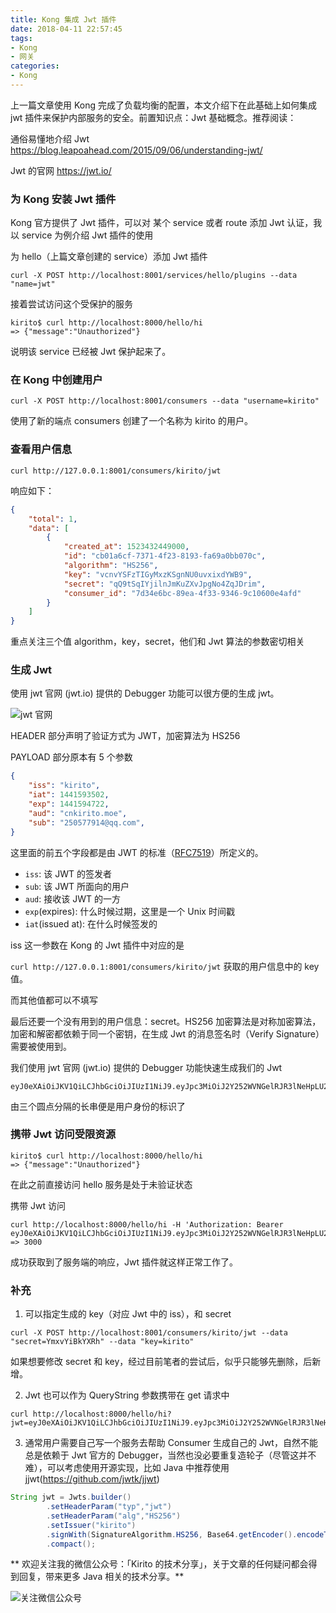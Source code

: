 ```yaml
---
title: Kong 集成 Jwt 插件
date: 2018-04-11 22:57:45
tags:
- Kong
- 网关
categories:
- Kong
---
```


上一篇文章使用 Kong 完成了负载均衡的配置，本文介绍下在此基础上如何集成 jwt 插件来保护内部服务的安全。前置知识点：Jwt 基础概念。推荐阅读：
<!-- more -->
通俗易懂地介绍 Jwt https://blog.leapoahead.com/2015/09/06/understanding-jwt/

Jwt 的官网 https://jwt.io/

### 为 Kong 安装 Jwt 插件

Kong 官方提供了 Jwt 插件，可以对 某个 service 或者 route 添加 Jwt 认证，我以 service 为例介绍 Jwt 插件的使用

为 hello（上篇文章创建的 service）添加 Jwt 插件

```shell
curl -X POST http://localhost:8001/services/hello/plugins --data "name=jwt"
```

接着尝试访问这个受保护的服务

```shell
kirito$ curl http://localhost:8000/hello/hi
=> {"message":"Unauthorized"}
```

说明该 service 已经被 Jwt 保护起来了。

### 在 Kong 中创建用户

```shell
curl -X POST http://localhost:8001/consumers --data "username=kirito"
```

使用了新的端点 consumers 创建了一个名称为 kirito 的用户。

### 查看用户信息

```shell
curl http://127.0.0.1:8001/consumers/kirito/jwt
```

响应如下：

```json
{
    "total": 1,
    "data": [
        {
            "created_at": 1523432449000,
            "id": "cb01a6cf-7371-4f23-8193-fa69a0bb070c",
            "algorithm": "HS256",
            "key": "vcnvYSFzTIGyMxzKSgnNU0uvxixdYWB9",
            "secret": "qQ9tSqIYjilnJmKuZXvJpgNo4ZqJDrim",
            "consumer_id": "7d34e6bc-89ea-4f33-9346-9c10600e4afd"
        }
    ]
}
```

重点关注三个值 algorithm，key，secret，他们和 Jwt 算法的参数密切相关

### 生成 Jwt 

使用 jwt 官网 (jwt.io) 提供的 Debugger 功能可以很方便的生成 jwt。

![jwt 官网](http://kirito.iocoder.cn/9ADA76C8-6704-4C6A-A7D5-E6EF91D5225D.png)

HEADER 部分声明了验证方式为 JWT，加密算法为 HS256

PAYLOAD 部分原本有 5 个参数

```json
{
    "iss": "kirito",
    "iat": 1441593502,
    "exp": 1441594722,
    "aud": "cnkirito.moe",
    "sub": "250577914@qq.com",
}
```

这里面的前五个字段都是由 JWT 的标准（[RFC7519](https://tools.ietf.org/html/rfc7519)）所定义的。

- `iss`: 该 JWT 的签发者
- `sub`: 该 JWT 所面向的用户
- `aud`: 接收该 JWT 的一方
- `exp`(expires): 什么时候过期，这里是一个 Unix 时间戳
- `iat`(issued at): 在什么时候签发的

iss 这一参数在 Kong 的 Jwt 插件中对应的是

`curl http://127.0.0.1:8001/consumers/kirito/jwt` 获取的用户信息中的 key 值。

而其他值都可以不填写

最后还要一个没有用到的用户信息：secret。HS256 加密算法是对称加密算法，加密和解密都依赖于同一个密钥，在生成 Jwt 的消息签名时（Verify Signature）需要被使用到。

我们使用 jwt 官网 (jwt.io) 提供的 Debugger 功能快速生成我们的 Jwt

```
eyJ0eXAiOiJKV1QiLCJhbGciOiJIUzI1NiJ9.eyJpc3MiOiJ2Y252WVNGelRJR3lNeHpLU2duTlUwdXZ4aXhkWVdCOSJ9.3iL4sXgZyvRx2XtIe2X73yplfmSSu1WPGcvyhwq7TVE
```

由三个圆点分隔的长串便是用户身份的标识了

### 携带 Jwt 访问受限资源

```shell
kirito$ curl http://localhost:8000/hello/hi
=> {"message":"Unauthorized"}
```

在此之前直接访问 hello 服务是处于未验证状态

携带 Jwt 访问

```shell
curl http://localhost:8000/hello/hi -H 'Authorization: Bearer eyJ0eXAiOiJKV1QiLCJhbGciOiJIUzI1NiJ9.eyJpc3MiOiJ2Y252WVNGelRJR3lNeHpLU2duTlUwdXZ4aXhkWVdCOSJ9.3iL4sXgZyvRx2XtIe2X73yplfmSSu1WPGcvyhwq7TVE'
=> 3000
```

成功获取到了服务端的响应，Jwt 插件就这样正常工作了。

### 补充

1. 可以指定生成的 key（对应 Jwt 中的 iss），和 secret

```shell
curl -X POST http://localhost:8001/consumers/kirito/jwt --data "secret=YmxvYiBkYXRh" --data "key=kirito"
```

如果想要修改 secret 和 key，经过目前笔者的尝试后，似乎只能够先删除，后新增。

2. Jwt 也可以作为 QueryString 参数携带在 get 请求中

```shell
curl http://localhost:8000/hello/hi?jwt=eyJ0eXAiOiJKV1QiLCJhbGciOiJIUzI1NiJ9.eyJpc3MiOiJ2Y252WVNGelRJR3lNeHpLU2duTlUwdXZ4aXhkWVdCOSJ9.3iL4sXgZyvRx2XtIe2X73yplfmSSu1WPGcvyhwq7TVE
```

3. 通常用户需要自己写一个服务去帮助 Consumer 生成自己的 Jwt，自然不能总是依赖于 Jwt 官方的 Debugger，当然也没必要重复造轮子（尽管这并不难），可以考虑使用开源实现，比如 Java 中推荐使用 jjwt(https://github.com/jwtk/jjwt)

```Java
String jwt = Jwts.builder()
        .setHeaderParam("typ","jwt")
        .setHeaderParam("alg","HS256")
        .setIssuer("kirito")
        .signWith(SignatureAlgorithm.HS256, Base64.getEncoder().encodeToString("YmxvYiBkYXRh".getBytes(Charset.forName("utf-8"))))
        .compact();
```

** 欢迎关注我的微信公众号：「Kirito 的技术分享」，关于文章的任何疑问都会得到回复，带来更多 Java 相关的技术分享。**

![关注微信公众号](http://kirito.iocoder.cn/qrcode_for_gh_c06057be7960_258%20%281%29.jpg)

